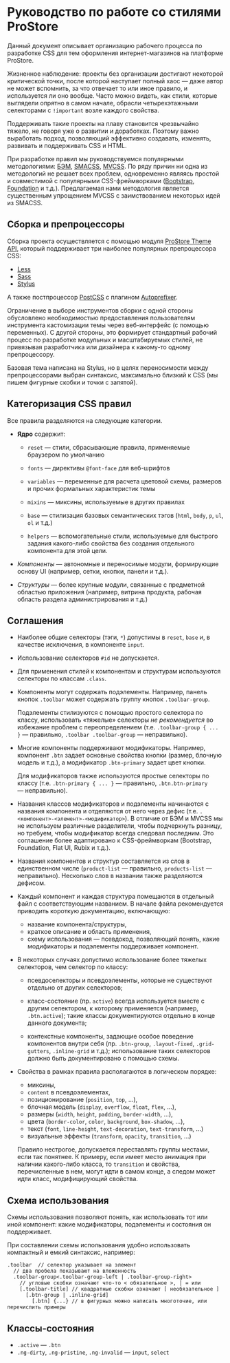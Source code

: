 # Руководство по работе со стилями ProStore

Данный документ описывает организацию рабочего процесса
 по разработке CSS для тем оформления интернет-магазинов на платформе ProStore.
 
Жизненное наблюдение: проекты без организации достигают некоторой критической точки,
после которой наступает полный хаос — даже автор не может вспомнить, за что отвечает
то или иное правило, и используется ли оно вообще. Часто можно видеть,
как стили, которые выглядели опрятно в самом начале, обрасли четырехэтажными
селекторами с `!important` возле каждого свойства.

Поддерживать такие проекты на плаву становится чрезвычайно тяжело, не говоря уже
о развитии и доработках. Поэтому важно выработать подход, позволяющий эффективно
создавать, изменять, развивать и поддерживать CSS и HTML.

При разработке правил мы руководствуемся популярными методологиями:
[БЭМ](https://ru.bem.info/), [SMACSS](https://smacss.com/), [MVCSS](http://mvcss.io/).
По ряду причин ни одна из методологий не решает всех проблем, одновременно являясь
простой и совместимой с популярными CSS-фреймворками ([Bootstrap](http://getbootstrap.com/),
[Foundation](http://foundation.zurb.com/) и т.д.). Предлагаемая нами методология
является существенным упрощением MVCSS с заимствованием некоторых идей из SMACSS.

## Сборка и препроцессоры

Сборка проекта осуществляется с помощью модуля
[ProStore Theme API](http://github.com/prstr/theme-api),
который поддерживает три наиболее популярных препроцессора CSS:

  * [Less](http://lesscss.org/)
  * [Sass](http://sass-lang.com/)
  * [Stylus](https://learnboost.github.io/stylus/)

А также постпроцессор [PostCSS](https://github.com/postcss/postcss) с плагином
[Autoprefixer](https://github.com/postcss/autoprefixer).

Ограничение в выборе инструментов сборки с одной стороны обусловлено необходимостью
предоставления пользователям инструмента кастомизации темы через веб-интерфейс
(с помощью переменных). С другой стороны, это формирует стандартный рабочий процесс
по разработке модульных и масштабируемых стилей, не привязывая разработчика или 
дизайнера к какому-то одному препроцессору.

Базовая тема написана на Stylus, но в целях переносимости между препроцессорами
выбран синтаксис, максимально близкий к CSS (мы пишем фигурные скобки и точки
с запятой).

## Категоризация CSS правил
 
Все правила разделяются на следующие категории.

  * **Ядро** содержит:
  
    * `reset` — стили, сбрасывающие правила, применяемые браузером по умолчанию
    
    * `fonts` — директивы `@font-face` для веб-шрифтов
    
    * `variables` — переменные для расчета цветовой схемы, размеров и прочих
      формальных характеристик темы
      
    * `mixins` — миксины, используемые в других правилах
    
    * `base` — стилизация базовых семантических тэгов
      (`html`, `body`, `p`, `ul`, `ol` и т.д.)
      
    * `helpers` — вспомогательные стили, используемые для быстрого задания
      какого-либо свойства без создания отдельного компонента для этой цели.
    
  * *Компоненты* — автономные и переносимые модули, формирующие основу UI
    (например, сетки, кнопки, панели и т.д.).
   
  * *Структуры* — более крупные модули, связанные с предметной областью приложения
    (например, витрина продукта, рабочая область раздела администрирования и т.д.)
    
## Соглашения

* Наиболее общие селекторы (тэги, `*`) допустимы в `reset`, `base` и,
  в качестве исключения, в компоненте `input`.

* Использование селекторов `#id` не допускается.

* Для применения стилей к компонентам и структурам используются селекторы по классам
  `.class`.
  
* Компоненты могут содержать подэлементы. Например, панель кнопок `.toolbar`
  может содержать группу кнопок `.toolbar-group`. 
  
  Подэлементы стилизуются с помощью простого селектора по классу, использовать
  «тяжелые» селекторы _не рекомендуется_ во избежание проблем с переопределением
  (т.е. `.toolbar-group { ... }` — правильно, `.toolbar .toolbar-group` — неправильно).
  
* Многие компоненты поддерживают модификаторы. Например, компонент `.btn` задает
  основные свойства кнопки (размер, блочную модель и т.д.), а модификатор
  `.btn-primary` задает цвет кнопки. 
  
  Для модификаторов также используются простые селекторы по классу
  (т.е. `.btn-primary { ... }` — правильно, `.btn.btn-primary` — неправильно).
  
* Названия классов модификаторов и подэлементы начинаются с названия компонента
  и отделяются от него через дефис (т.е. `.<компонент>-<элемент>-<модификатор>`).
  В отличие от БЭМ и MVCSS мы не используем различные разделители, чтобы подчеркнуть
  разницу, но требуем, чтобы модификатор всегда следовал последним. Это соглашение
  более адаптировано к CSS-фреймворкам (Bootstrap, Foundation, Flat UI, Rubix и т.д.).
  
* Названия компонентов и структур составляется из слов в единственном числе
  (`product-list` — правильно, `products-list` — неправильно). Несколько слов
  в названии также разделяются дефисом.
  
* Каждый компонент и каждая структура помещаются в отдельный файл с соответствующим
  названием. В начале файла рекомендуется приводить короткую документацию, включающую:
  
  * название компонента/структуры,
  * краткое описание и область применения,
  * схему использования — псевдокод, позволяющий понять, какие модификаторы и
    подэлементы поддерживает компонент.
  
* В некоторых случаях допустимо использование более тяжелых селекторов, чем
  селектор по классу:
  
    * псевдоселекторы и псевдоэлементы, которые не существуют отдельно от
      других селекторов;
      
    * класс-состояние (пр. `active`) всегда используется вместе с другим селектором,
      к которому применяется (например, `.btn.active`); такие классы документируются
      отдельно в конце данного документа;
      
    * контекстные компоненты, задающие особое поведение компонентов внутри себя
      (пр. `.btn-group`, `.layout-fixed`, `.grid-gutters`, `.inline-grid` и т.д.);
      использование таких селекторов должно быть документировано с помощью схемы.
      
* Свойства в рамках правила располагаются в логическом порядке:
 
  * миксины,
  * `content` в псевдоэлементах,
  * позиционирование (`position`, `top`, ...),
  * блочная модель (`display`, `overflow`, `float`, `flex`, ...),
  * размеры (`width`, `height`, `padding`, `border-width`, ...),
  * цвета (`border-color`, `color`, `background`, `box-shadow`, ...),
  * текст (`font`, `line-height`, `text-decoration`, `text-transform`, ...)
  * визуальные эффекты (`transform`, `opacity`, `transition`, ...)
  
  Правило нестрогое, допускается переставлять группы местами, если так понятнее.
  К примеру, если имеет место анимация при наличии какого-либо класса, то
  `transition` и свойства, перечисленные в нем, могут идти в самом конце, а следом
  может идти класс, модифицирующий свойства.
  
## Схема использования

Схемы использования позволяют понять, как использовать тот или иной компонент:
какие модификаторы, подэлементы и состояния он поддерживает.
 
При составлении схемы использования удобно использовать компактный и емкий синтаксис,
например:

```
.toolbar  // селектор указывает на элемент
  // два пробела показывают на вложенность
  .toolbar-group<.toolbar-group-left | .toolbar-group-right>
    // угловые скобки означают что-то < обязательное >, | = или 
    [.toolbar-title] // квадратные скобки означают [ необязательное ]
      [.btn-group | .inline-grid]
        [.btn] {...} // в фигурных можно написать многоточие, или перечислить примеры
```
      
## Классы-состояния

  * `.active` — `.btn`
  * `.ng-dirty`, `.ng-pristine`, `.ng-invalid` — `input`, `select`
